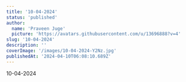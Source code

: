 ```yaml
---
title: '10-04-2024'
status: 'published'
author:
  name: 'Praveen Juge'
  picture: 'https://avatars.githubusercontent.com/u/13696888?v=4'
slug: '10-04-2024'
description: ''
coverImage: '/images/10-04-2024-Y2Nz.jpg'
publishedAt: '2024-04-10T06:08:10.689Z'
---
```


10-04-2024